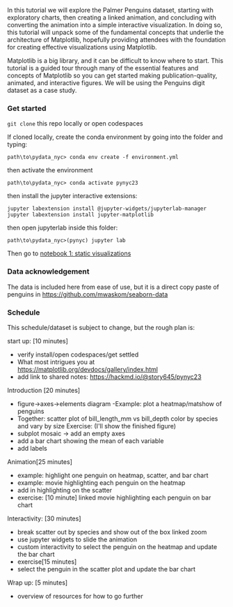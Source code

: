 In this tutorial we will explore the Palmer Penguins dataset, starting with exploratory charts, then creating a linked animation, and concluding with converting the animation into a simple interactive visualization. In doing so, this tutorial will unpack some of the fundamental concepts that underlie the architecture of Matplotlib, hopefully providing attendees with the foundation for creating effective visualizations using Matplotlib.

Matplotlib is a big library, and it can be difficult to know where to start. This tutorial is a guided tour through many of the essential features and concepts of Matplotlib so you can get started making publication-quality, animated, and interactive figures. We will be using the Penguins digit dataset as a case study.

### Get started

`git clone` this repo locally or open codespaces
  
If cloned locally, create the conda environment by going into the folder and typing:
```
path\to\pydata_nyc> conda env create -f environment.yml
```
then activate the environment
```
path\to\pydata_nyc> conda activate pynyc23
```
then install the jupyter interactive extensions:

```
jupyter labextension install @jupyter-widgets/jupyterlab-manager
jupyter labextension install jupyter-matplotlib
```
then open jupyterlab inside this folder:

```
path\to\pydata_nyc>(pynyc) jupyter lab
```

Then go to [notebook 1: static visualizations]()

### Data acknowledgement 
The data is included here from ease of use, but it is a direct copy paste of penguins in https://github.com/mwaskom/seaborn-data

### Schedule
This schedule/dataset is subject to change, but the rough plan is:

start up: [10 minutes]
- verify install/open codespaces/get settled
- What most intrigues you at https://matplotlib.org/devdocs/gallery/index.html
 - add link to shared notes: https://hackmd.io/@story645/pynyc23 

Introduction [20 minutes]
- figure→axes→elements diagram
-Example: plot a heatmap/matshow of penguins
- Together: scatter plot of bill_length_mm vs bill_depth color by species and vary by size
Exercise: (I'll show the finished figure)
- subplot mosaic -> add an empty axes
- add a bar chart showing the mean of each variable
- add labels

Animation[25 minutes]
- example: highlight one penguin on heatmap, scatter, and bar chart
- example: movie highlighting each penguin on the heatmap
- add in highlighting on the scatter
- exercise: [10 minute]
linked movie highlighting each penguin on bar chart

Interactivity: [30 minutes]
- break scatter out by species and show out of the box linked zoom
- use jupyter widgets to slide the animation
- custom interactivity to select the penguin on the heatmap and update the bar chart
- exercise[15 minutes]
- select the penguin in the scatter plot and update the bar chart

Wrap up: [5 minutes]
- overview of resources for how to go further
